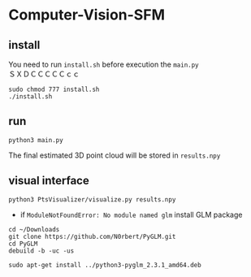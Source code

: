 # Computer-Vision-SFM

## install
You need to run `install.sh` before execution the `main.py`      
ＳＸＤＣＣＣＣＣｃｃ　
```bash=1
sudo chmod 777 install.sh
./install.sh
```

## run
```bash=1
python3 main.py
```
The final estimated 3D point cloud will be stored in `results.npy`

## visual interface
```bash=1
python3 PtsVisualizer/visualize.py results.npy
```
- if `ModuleNotFoundError: No module named glm`
  install GLM package
```bash=1
cd ~/Downloads
git clone https://github.com/N0rbert/PyGLM.git
cd PyGLM
debuild -b -uc -us

sudo apt-get install ../python3-pyglm_2.3.1_amd64.deb
```
